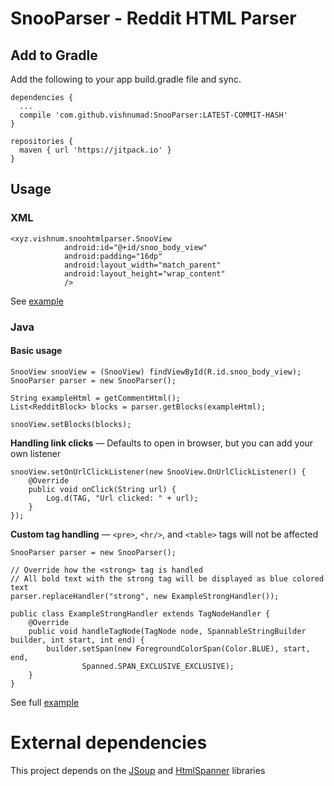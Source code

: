 # SnooParser - Reddit HTML Parser

## Add to Gradle
Add the following to your app build.gradle file and sync.
```
dependencies {
  ...
  compile 'com.github.vishnumad:SnooParser:LATEST-COMMIT-HASH'
}
```
```
repositories {
  maven { url 'https://jitpack.io' }
}
```
    
## Usage

### XML
```
<xyz.vishnum.snoohtmlparser.SnooView
            android:id="@+id/snoo_body_view"
            android:padding="16dp"
            android:layout_width="match_parent"
            android:layout_height="wrap_content"
            />
```
See [example](app/src/main/res/layout/activity_example.xml)

### Java

#### Basic usage
```
SnooView snooView = (SnooView) findViewById(R.id.snoo_body_view);
SnooParser parser = new SnooParser();

String exampleHtml = getCommentHtml();
List<RedditBlock> blocks = parser.getBlocks(exampleHtml);

snooView.setBlocks(blocks);
```

**Handling link clicks** — Defaults to open in browser, but you can add your own listener
```
snooView.setOnUrlClickListener(new SnooView.OnUrlClickListener() {
    @Override
    public void onClick(String url) {
        Log.d(TAG, "Url clicked: " + url);
    }
});
```

**Custom tag handling** — `<pre>`, `<hr/>`, and `<table>` tags will not be affected
```
SnooParser parser = new SnooParser();

// Override how the <strong> tag is handled
// All bold text with the strong tag will be displayed as blue colored text
parser.replaceHandler("strong", new ExampleStrongHandler());
```
```
public class ExampleStrongHandler extends TagNodeHandler {
    @Override
    public void handleTagNode(TagNode node, SpannableStringBuilder builder, int start, int end) {
        builder.setSpan(new ForegroundColorSpan(Color.BLUE), start, end,
                Spanned.SPAN_EXCLUSIVE_EXCLUSIVE);
    }
}
```

See full [example](app/src/main/java/xyz/vishnum/snooparser/ExampleActivity.java)

# External dependencies
This project depends on the [JSoup](https://jsoup.org/download) and [HtmlSpanner](https://github.com/NightWhistler/HtmlSpanner) libraries
